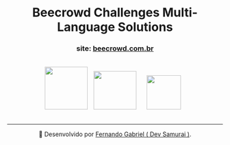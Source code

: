 <h1 align="center"> Beecrowd Challenges Multi-Language Solutions </h1>

<h3 align="center"> site: <a href="https://www.beecrowd.com.br/judge/pt" target="_blank">beecrowd.com.br</a></h3>

<br>
<div style="text-align: center;">
    <img src="https://cdn.jsdelivr.net/gh/devicons/devicon/icons/java/java-original-wordmark.svg" width="100" height="100" /> <img src="https://cdn.jsdelivr.net/gh/devicons/devicon/icons/python/python-original-wordmark.svg" width="100" height="90" hspace="10" />  <img src="https://cdn.jsdelivr.net/gh/devicons/devicon/icons/javascript/javascript-original.svg" width="80" height="80" hspace="10" />
</div>

<br>

---


<div style="text-align: center;">

🔗 Desenvolvido por [Fernando Gabriel ( Dev Samurai )](https://www.linkedin.com/in/enginnerfernandogabriel/).

</div>